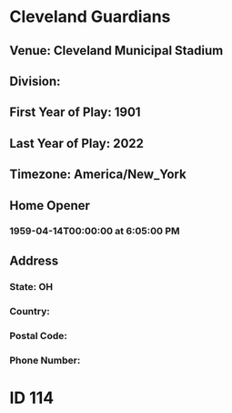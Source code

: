 # Cleveland Guardians
## Venue: Cleveland Municipal Stadium
## Division: 
## First Year of Play: 1901
## Last Year of Play: 2022
## Timezone: America/New_York
## Home Opener
### 1959-04-14T00:00:00 at 6:05:00 PM
## Address
### 
### State: OH
### Country: 
### Postal Code: 
### Phone Number: 
# ID 114